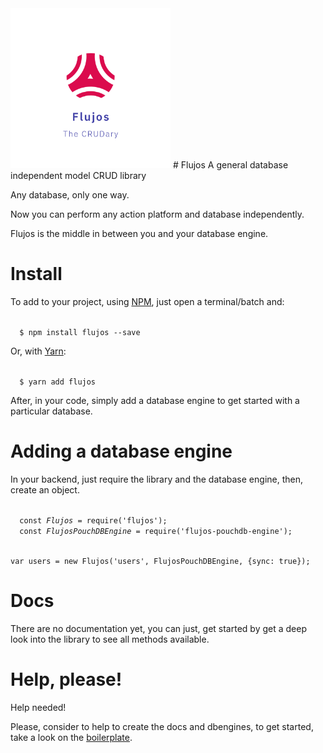 <img src="./logo.png" width="256" height="256">
# Flujos
A general database independent model CRUD library

Any database, only one way.

Now you can perform any action platform and database independently.

Flujos is the middle in between you and your database engine.

# Install
To add to your project, using <a href="https://npmjs.org/" target="_blank">NPM</a>, just open a terminal/batch and:

<code>
  $ npm install flujos --save
</code>

Or, with <a href="https://yarnpkg.com/" target="_blank">Yarn</a>:

<code>
  $ yarn add flujos
</code>

After, in your code, simply add a database engine to get started with a particular database.

# Adding a database engine

In your backend, just require the library and the database engine, then, create an object.

<code>
  const <var>Flujos</var> = require('flujos');
  const <var>FlujosPouchDBEngine</var> = require('flujos-pouchdb-engine');

  var users = new Flujos('users', FlujosPouchDBEngine, {sync: true});
</code>

# Docs
There are no documentation yet, you can just, get started by get a deep look into the library to see all methods available.

# Help, please!

Help needed!

Please, consider to help to create the docs and dbengines, to get started, take a look on the <a href="https://github.com/kenliten/flujos-db-engine-template">boilerplate</a>.
